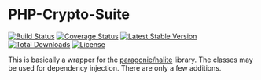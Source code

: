 # PHP-Crypto-Suite

[![Build Status](https://travis-ci.org/adriansuter/php-crypto-suite.svg?branch=main)](https://travis-ci.org/adriansuter/php-crypto-suite)
[![Coverage Status](https://coveralls.io/repos/github/adriansuter/php-crypto-suite/badge.svg?branch=main)](https://coveralls.io/github/adriansuter/php-crypto-suite?branch=main)
[![Latest Stable Version](https://poser.pugx.org/adriansuter/php-crypto-suite/v)](//packagist.org/packages/adriansuter/php-crypto-suite)
[![Total Downloads](https://poser.pugx.org/adriansuter/php-crypto-suite/downloads)](//packagist.org/packages/adriansuter/php-crypto-suite)
[![License](https://poser.pugx.org/adriansuter/php-crypto-suite/license)](//packagist.org/packages/adriansuter/php-crypto-suite)

This is basically a wrapper for the [paragonie/halite](https://github.com/paragonie/halite) library. The classes may be
used for dependency injection. There are only a few additions.

